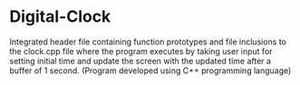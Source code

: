 # Digital-Clock
Integrated header file containing function prototypes and file inclusions to the clock.cpp file where the program executes by taking user input for setting initial time and update the screen with the updated time after a buffer of 1 second.  (Program developed using C++ programming language)
